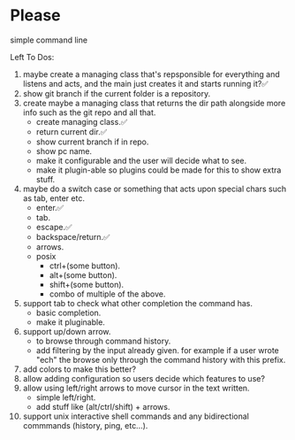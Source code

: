 # Please

simple command line


Left To Dos:
1. maybe create a managing class that's repsponsible for everything and listens and acts, and the main just creates it and starts running it?✅
2. show git branch if the current folder is a repository.
3. create maybe a managing class that returns the dir path alongside more info such as the git repo and all that.
    - create managing class.✅
    - return current dir.✅
    - show current branch if in repo.
    - show pc name.
    - make it configurable and the user will decide what to see.
    - make it plugin-able so plugins could be made for this to show extra stuff.
4. maybe do a switch case or something that acts upon special chars such as tab, enter etc.
    - enter.✅
    - tab.
    - escape.✅
    - backspace/return.✅
    - arrows.
    - posix 
        - ctrl+(some button).
        - alt+(some button).
        - shift+(some button).
        - combo of multiple of the above.
5. support tab to check what other completion the command has.
    - basic completion.
    - make it pluginable.
6. support up/down arrow.
    - to browse through command history.
    - add filtering by the input already given. for example if a user wrote "ech" the browse only through the command history with this prefix.
7. add colors to make this better?
8. allow adding configuration so users decide which features to use?
9. allow using left/right arrows to move cursor in the text written.
    - simple left/right.
    - add stuff like (alt/ctrl/shift) + arrows.
10. support unix interactive shell commands and any bidirectional commmands (history, ping, etc...).